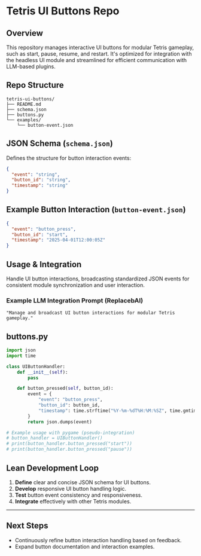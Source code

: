 # Tetris UI Buttons Repo

## Overview

This repository manages interactive UI buttons for modular Tetris gameplay, such as start, pause, resume, and restart. It's optimized for integration with the headless UI module and streamlined for efficient communication with LLM-based plugins.

## Repo Structure

```
tetris-ui-buttons/
├── README.md
├── schema.json
├── buttons.py
└── examples/
    └── button-event.json
```

## JSON Schema (`schema.json`)

Defines the structure for button interaction events:

```json
{
  "event": "string",
  "button_id": "string",
  "timestamp": "string"
}
```

## Example Button Interaction (`button-event.json`)

```json
{
  "event": "button_press",
  "button_id": "start",
  "timestamp": "2025-04-01T12:00:05Z"
}
```

## Usage & Integration

Handle UI button interactions, broadcasting standardized JSON events for consistent module synchronization and user interaction.

### Example LLM Integration Prompt (ReplacebAI)

```
"Manage and broadcast UI button interactions for modular Tetris gameplay."
```

## buttons.py

```python
import json
import time

class UIButtonHandler:
    def __init__(self):
        pass

    def button_pressed(self, button_id):
        event = {
            "event": "button_press",
            "button_id": button_id,
            "timestamp": time.strftime("%Y-%m-%dT%H:%M:%SZ", time.gmtime())
        }
        return json.dumps(event)

# Example usage with pygame (pseudo-integration)
# button_handler = UIButtonHandler()
# print(button_handler.button_pressed("start"))
# print(button_handler.button_pressed("pause"))
```

## Lean Development Loop

1. **Define** clear and concise JSON schema for UI buttons.
2. **Develop** responsive UI button handling logic.
3. **Test** button event consistency and responsiveness.
4. **Integrate** effectively with other Tetris modules.

---

## Next Steps
- Continuously refine button interaction handling based on feedback.
- Expand button documentation and interaction examples.

